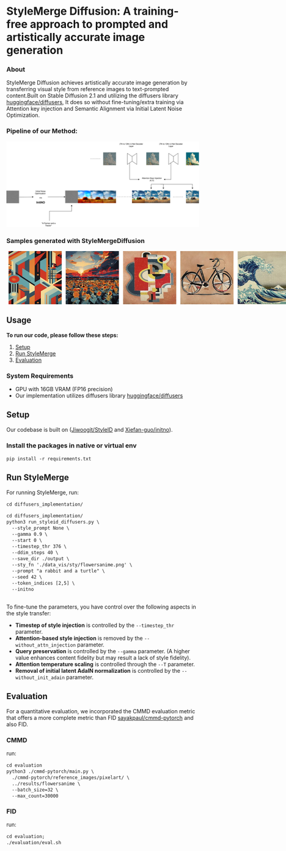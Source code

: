 # StyleMerge Diffusion: A training-free approach to prompted and artistically accurate image generation

### About
StyleMerge Diffusion achieves artistically accurate image generation by transferring visual style from reference images to text-prompted content.Built on Stable Diffusion 2.1 and utilizing the diffusers library [huggingface/diffusers](https://github.com/huggingface/diffusers), It does so without fine-tuning/extra training via Attention key injection and Semantic Alignment via Initial Latent Noise Optimization.

### Pipeline of our Method:

  <img src="./assets/stymerge_pipeline_solid.png" class="center" width="700"/>

### Samples generated with StyleMergeDiffusion
<div style="display: flex; justify-content: space-around;">
  <img src="./assets/abstract_userstudy2.jpg" alt="img1" width="300"/>
  <img src="./assets/af_userstudy.jpg" alt="img2" width="300"/>
  <img src="./assets/wave_userstudy2.jpg" alt="img3" width="300"/>
  <img src="./assets/pixelart_userstudy.jpg" alt="img4" width="300"/>
  
</div>

## Usage

**To run our code, please follow these steps:**

1. [Setup](#setup)
2. [Run StyleMerge](#run-stylemerge)
3. [Evaluation](#evaluation)

### System Requirements
- GPU with 16GB VRAM (FP16 precision)
- Our implementation utilizes diffusers library [huggingface/diffusers](https://github.com/huggingface/diffusers)

## Setup

Our codebase is built on ([Jiwoogit/StyleID](https://github.com/jiwoogit/StyleID) and [Xiefan-guo/initno](https://github.com/xiefan-guo/initno)).

### Install the packages in native or virtual env

```
pip install -r requirements.txt
```

## Run StyleMerge

For running StyleMerge, run:

```
cd diffusers_implementation/
```
```
cd diffusers_implementation/
python3 run_styleid_diffusers.py \
  --style_prompt None \
  --gamma 0.9 \
  --start 0 \
  --timestep_thr 376 \
  --ddim_steps 40 \
  --save_dir ./output \
  --sty_fn './data_vis/sty/flowersanime.png' \
  --prompt "a rabbit and a turtle" \
  --seed 42 \
  --token_indices [2,5] \
  --initno
  
  ```

To fine-tune the parameters, you have control over the following aspects in the style transfer:

- **Timestep of style injection** is controlled by the `--timestep_thr` parameter.
- **Attention-based style injection** is removed by the `--without_attn_injection` parameter.
- **Query preservation** is controlled by the `--gamma` parameter.
  (A higher value enhances content fidelity but may result a lack of style fidelity).
- **Attention temperature scaling** is controlled through the `--T` parameter.
- **Removal of initial latent AdaIN normalization** is controlled by the `--without_init_adain` parameter.

## Evaluation

For a quantitative evaluation, we incorporated the CMMD evaluation metric that offers a more complete metric than FID [sayakpaul/cmmd-pytorch](https://github.com/sayakpaul/cmmd-pytorch) and also FID.

### CMMD
run:
```
cd evaluation
python3 ./cmmd-pytorch/main.py \
  ./cmmd-pytorch/reference_images/pixelart/ \
  ../results/flowersanime \
  --batch_size=32 \
  --max_count=30000
```

### FID
run:
```
cd evaluation;
./evaluation/eval.sh
```
